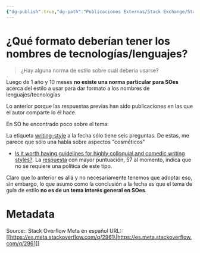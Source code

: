 ```yaml
---
{"dg-publish":true,"dg-path":"Publicaciones Externas/Stack Exchange/Stack Overflow en español/Stack Overflow en español Meta/es.meta.stackoverflow.com-2961.md","permalink":"/publicaciones-externas/stack-exchange/stack-overflow-en-espanol/stack-overflow-en-espanol-meta/es-meta-stackoverflow-com-2961/","title":"¿Qué formato deberían tener los nombres de tecnologías/lenguajes?","hide":true,"noteIcon":"\"0\"","created":"2024-04-03T12:49:10.631-06:00","updated":"2024-04-05T16:44:02.267-06:00"}
---
```


# ¿Qué formato deberían tener los nombres de tecnologías/lenguajes?

> ¿Hay alguna norma de estilo sobre cuál debería usarse?

Luego de 1 año y 10 meses **no existe una norma particular para SOes** acerca del estilo a usar para dar formato a los nombres de lenguajes/tecnologías

Lo anterior porque las respuestas previas han sido publicaciones en las que el autor comparte lo él hace.

En SO he encontrado poco sobre el tema:

La etiqueta [writing-style][1] a la fecha sólo tiene seis preguntas. De estas, me parece que sólo una habla sobre aspectos "cosméticos"

- [Is it worth having guidelines for highly colloquial and comedic writing styles?](https://meta.stackoverflow.com/q/327295/1595451). La [respuesta](https://meta.stackoverflow.com/a/327302/1595451) con mayor puntuación, 57 al momento, indica que no se requiere una política de este tipo. 

Claro que lo anterior es allá y no necesariamente tenemos que adoptar eso, sin embargo, lo que asumo como la conclusión a la fecha es que el tema de guía de estilo **no es de un tema interés general en SOes**.


  [1]: https://meta.stackoverflow.com/questions/tagged/writing-style

# Metadata
Source:: Stack Overflow Meta en español
URL:: [[https://es.meta.stackoverflow.com/q/2961\|https://es.meta.stackoverflow.com/q/2961]]

